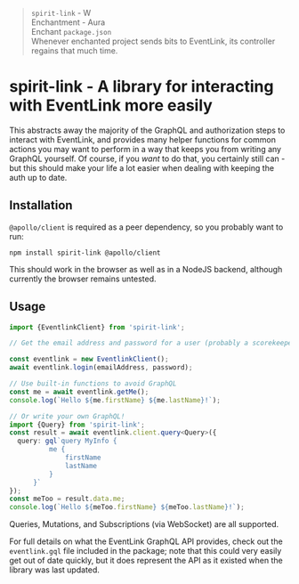 > `spirit-link` - W  
> Enchantment - Aura  
> Enchant `package.json`  
> Whenever enchanted project sends bits to EventLink, its controller regains that much time.

# spirit-link - A library for interacting with EventLink more easily

This abstracts away the majority of the GraphQL and authorization steps to interact with EventLink, and
provides many helper functions for common actions you may want to perform in a way that keeps you from
writing any GraphQL yourself. Of course, if you _want_ to do that, you certainly still can - but this
should make your life a lot easier when dealing with keeping the auth up to date.

## Installation

`@apollo/client` is required as a peer dependency, so you probably want to run:

```shell
npm install spirit-link @apollo/client
```

This should work in the browser as well as in a NodeJS backend, although currently the browser remains
untested.

## Usage

```typescript
import {EventlinkClient} from 'spirit-link';

// Get the email address and password for a user (probably a scorekeeper)

const eventlink = new EventlinkClient();
await eventlink.login(emailAddress, password);

// Use built-in functions to avoid GraphQL
const me = await eventlink.getMe();
console.log(`Hello ${me.firstName} ${me.lastName}!`);

// Or write your own GraphQL!
import {Query} from 'spirit-link';
const result = await eventlink.client.query<Query>({
  query: gql`query MyInfo {
          me {
              firstName
              lastName
          }
      }`
});
const meToo = result.data.me;
console.log(`Hello ${meToo.firstName} ${meToo.lastName}!`);
```

Queries, Mutations, and Subscriptions (via WebSocket) are all supported.

For full details on what the  EventLink GraphQL API provides, check out the `eventlink.gql` file included
in the package; note that this could very easily get out of date quickly, but it does represent the API as
it existed when the library was last updated.
